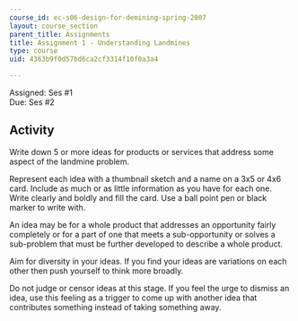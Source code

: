 ```yaml
---
course_id: ec-s06-design-for-demining-spring-2007
layout: course_section
parent_title: Assignments
title: Assignment 1 - Understanding Landmines
type: course
uid: 4363b9f0d57bd6ca2cf3314f10f0a3a4

---
```


Assigned: Ses #1  
Due: Ses #2

Activity
--------

Write down 5 or more ideas for products or services that address some aspect of the landmine problem.

Represent each idea with a thumbnail sketch and a name on a 3x5 or 4x6 card. Include as much or as little information as you have for each one. Write clearly and boldly and fill the card. Use a ball point pen or black marker to write with.

An idea may be for a whole product that addresses an opportunity fairly completely or for a part of one that meets a sub-opportunity or solves a sub-problem that must be further developed to describe a whole product.

Aim for diversity in your ideas. If you find your ideas are variations on each other then push yourself to think more broadly.

Do not judge or censor ideas at this stage. If you feel the urge to dismiss an idea, use this feeling as a trigger to come up with another idea that contributes something instead of taking something away.
